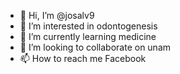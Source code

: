 - 👋 Hi, I’m @josalv9
- 👀 I’m interested in odontogenesis 
- 🌱 I’m currently learning medicine
- 💞️ I’m looking to collaborate on unam
- 📫 How to reach me Facebook 

<!---
josalv9/josalv9 is a ✨ special ✨ repository because its `README.md` (this file) appears on your GitHub profile.
You can click the Preview link to take a look at your changes.
--->

